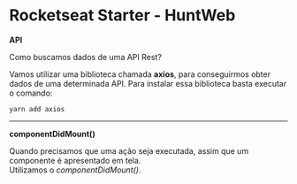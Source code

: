 <h1>Rocketseat Starter - HuntWeb</h1>


<strong>API</strong>
<p>
Como buscamos dados de uma API Rest? 
</p>
<span>
Vamos utilizar uma biblioteca chamada <strong>axios</strong>, para conseguirmos obter dados
de uma determinada API.
Para instalar essa biblioteca basta executar o comando:
</span>
<br/>
<code>
yarn add axios
</code>

<hr/>

<strong>componentDidMount()</strong>
<p>
Quando precisamos que uma ação seja executada, assim que um componente é apresentado em tela.<br/>
Utilizamos o <em>componentDidMount()</em>.
</p>